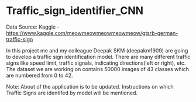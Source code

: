 # Traffic_sign_identifier_CNN

Data Source: Kaggle - https://www.kaggle.com/meowmeowmeowmeowmeow/gtsrb-german-traffic-sign

In this project me and my colleague Deepak SKM (deepakm1909) are going to develop a traffic sign identification model. There are many different traffic signs like speed limit, traffic signals, indicating directions(left or right), etc. The dataset we are working on contains 50000 images of 43 classes which are numbered from 0 to 42.

Note: About of the application is to be updated. Instructions on which Traffic Signs are identifed by model will be mentioned.
